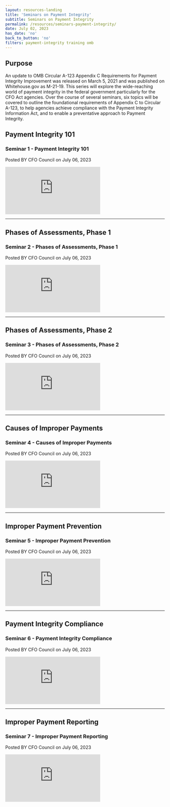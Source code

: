 ```yaml
---
layout: resources-landing
title: 'Seminars on Payment Integrity'
subtitle: Seminars on Payment Integrity
permalink: /resources/seminars-payment-integrity/
date: July 02, 2023
has_date: 'no'
back_to_button: 'no'
filters: payment-integrity training omb
---
```

<h2>Purpose</h2>
<p>An update to OMB Circular A-123 Appendix C Requirements for Payment Integrity Improvement was released on March 5, 2021 and was published on Whitehouse.gov as M-21-19. This series will explore the wide-reaching world of payment integrity in the federal government particularly for the CFO Act agencies. Over the course of several seminars, six topics will be covered to outline the foundational requirements of Appendix C to Circular A-123, to help agencies achieve compliance with the Payment Integrity Information Act, and to enable a preventative approach to Payment Integrity.</p>

<h2>Payment Integrity 101</h2>
<h3>Seminar 1 - Payment Integrity 101</h3>
<p>Posted BY CFO Council on July 06, 2023</p>
<div class="video-container">
    <iframe 
        title="Seminar 1 - Payment Integrity 101" 
        src="https://player.vimeo.com/video/558227419" 
        frameborder="0" 
        allowfullscreen="allowfullscreen">
    </iframe>
</div>
<hr />

<h2>Phases of Assessments, Phase 1</h2>
<h3>Seminar 2 - Phases of Assessments, Phase 1</h3>
<p>Posted BY CFO Council on July 06, 2023</p>
<div class="video-container">
    <iframe 
        title="Seminar 2 - Phases of Assessments, Phase 1" 
        src="https://player.vimeo.com/video/559128215?title=0&byline=0&portrait=0" 
        frameborder="0" 
        allowfullscreen="allowfullscreen">
    </iframe>
</div>
<hr />

<h2>Phases of Assessments, Phase 2</h2>
<h3>Seminar 3 - Phases of Assessments, Phase 2</h3>
<p>Posted BY CFO Council on July 06, 2023</p>
<div class="video-container">
    <iframe 
        title="Seminar 3 - Phases of Assessments, Phase 2" 
        src="https://player.vimeo.com/video/559136426?title=0&byline=0&portrait=0" 
        frameborder="0" 
        allowfullscreen="allowfullscreen">
    </iframe>
</div>
<hr />

<h2>Causes of Improper Payments</h2>
<h3>Seminar 4 - Causes of Improper Payments</h3>
<p>Posted BY CFO Council on July 06, 2023</p>
<div class="video-container">
    <iframe 
        title="Seminar 4 - Causes of Improper Payments" 
        src="https://player.vimeo.com/video/559136682?title=0&byline=0&portrait=0" 
        frameborder="0" 
        allowfullscreen="allowfullscreen">
    </iframe>
</div>
<hr />

<h2>Improper Payment Prevention</h2>
<h3>Seminar 5 - Improper Payment Prevention</h3>
<p>Posted BY CFO Council on July 06, 2023</p>
<div class="video-container">
    <iframe 
        title="Seminar 5 - Improper Payment Prevention" 
        src="https://player.vimeo.com/video/566754276?badge=0&amp;autopause=0&amp;player_id=0&amp;app_id=58479" 
        frameborder="0" 
        allowfullscreen="allowfullscreen">
    </iframe>
</div>
<hr />

<h2>Payment Integrity Compliance</h2>
<h3>Seminar 6 - Payment Integrity Compliance</h3>
<p>Posted BY CFO Council on July 06, 2023</p>
<div class="video-container">
    <iframe 
        title="Seminar 6 - Payment Integrity Compliance" 
        src="https://player.vimeo.com/video/570292150" 
        frameborder="0" 
        allowfullscreen="allowfullscreen">
    </iframe>
</div>
<hr />

<h2>Improper Payment Reporting</h2>
<h3>Seminar 7 - Improper Payment Reporting</h3>
<p>Posted BY CFO Council on July 06, 2023</p>
<div class="video-container">
    <iframe 
        title="Seminar 7 - Improper Payment Reporting" 
        src="https://player.vimeo.com/video/567537089?badge=0&amp;autopause=0&amp;player_id=0&amp;app_id=58479" 
        frameborder="0" 
        allowfullscreen="allowfullscreen">
    </iframe>
</div>


